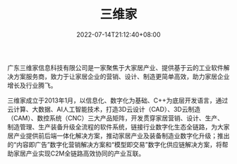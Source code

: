 ﻿---
weight: 
title: "三维家"
description: "广东三维家信息科技有限公司是一家聚焦于大家居产业、提供基于云的工业软件解决方案服务商，致力于让家居企业的营销、设计、制造更简单高效，助力家居企业增长及行业腾飞。"
date: 2022-07-14T21:12:40+08:00
lastmod: 2022-07-14T10:12:40+08:00
draft: false
authors: ["Cindy"]
featuredImage: "607.png"
link: "https://www.3vjia.com/"
tags: ["三维家","制造商"]
categories: ["navigation"]
navigation: ["制造商"]
lightgallery: true
toc: true
pinned: false
recommend: false
recommend1: false
---
广东三维家信息科技有限公司是一家聚焦于大家居产业、提供基于云的工业软件解决方案服务商，致力于让家居企业的营销、设计、制造更简单高效，助力家居企业增长及行业腾飞。

三维家成立于2013年1月，以信息化、数字化为基础、C++为底层开发语言，通过云计算、大数据、AI人工智能技术，打造3D云设计（CAD）、3D云制造（CAM）、数控系统（CNC）三大产品矩阵，开发贯穿家居营销、设计、生产、制造管理、生产装备升级全流程的软件系统，链接行业数字化生态全链路，为大家居产业提供前后端一体化解决方案，推动家居产业及装备制造业数字化升级；推出的“内容即广告”数字化营销解决方案和“模型即交易”数字化供应链解决方案，将帮助家居产业实现C2M全链路高效协同的产业互联。